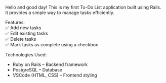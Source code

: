 Hello and good day!
This is my first To-Do List application built using Rails. It provides a simple way to manage tasks efficiently.  

Features:  
✅ Add new tasks  
✅ Edit existing tasks  
✅ Delete tasks  
✅ Mark tasks as complete using a checkbox  

Technologies Used:  
- Ruby on Rails – Backend framework  
- PostgreSQL – Database  
- VSCode (HTML, CSS) – Frontend styling 
